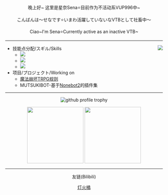 
<div align="center">
晚上好~ 这里是星奈Sena⭐目前作为不活动系VUP996中~

こんばんは～せなです⭐いまわ活躍していないなVTBとして社畜中～

Ciao~I'm Sena⭐Currently active as an inactive VTB~
</div>

---
  
<img align="right" src="https://count.getloli.com/get/@sena-nana?theme=rule34">

 
- 技能点分配/スギル/Skills
  - ![](https://img.shields.io/badge/-Blender-e16f05?&logo=Blender&logoColor=fff&style=flat-square)
  - ![](https://img.shields.io/badge/-Python-356d9c?&logo=Python&logoColor=fff&style=flat-square)
  - ![](https://img.shields.io/badge/-Clip%20Studio%20Paint-2d2d2d?&style=flat-square)
- 项目/プロジェクト/Working on
  - [魔法崩坏TRPG规则](https://sena-nana.github.io/)
  - MUTSUKIBOT-基于[Nonebot2](https://nb2.baka.icu)的插件集


---
 <p align="center">
  <img src="https://github-profile-trophy.vercel.app/?username=sena-nana&title=Stars,Followers,PullRequest,Commits,Repositories,Issues&no-frame=true&margin-w=10"  alt="github profile trophy"/>
</p>
<p align="center">
<img src="https://github-readme-stats.vercel.app/api/top-langs/?username=sena-nana&layout=compact" height="180"/> <img src="https://github-readme-stats.vercel.app/api?username=sena-nana&show_icons=true" height="180"/>
</p>

---
<div align="center">
友链(Bilibili)

[灯火橘](https://blog.nekoorange.cn/Link.html) 
</div>
